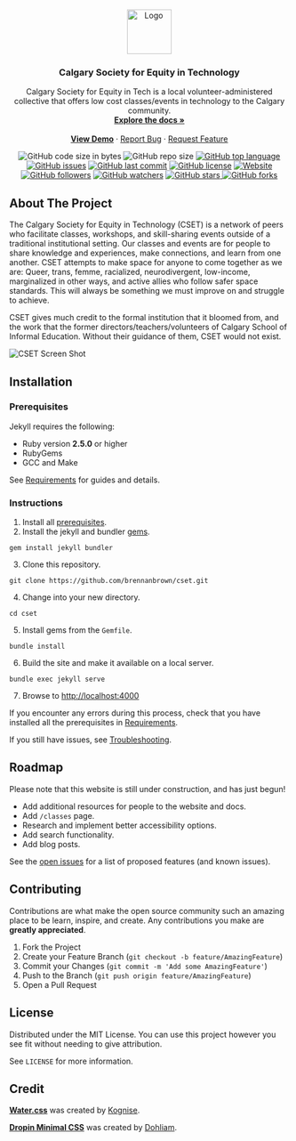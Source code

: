 <!-- PROJECT LOGO -->
<br />
<p align="center">
  <a href="https://github.com/brennanbrown/cset">
    <img src="https://i.postimg.cc/L43Twtbt/new-logo.png" alt="Logo" width="80" height="80">
  </a>

  <h3 align="center">Calgary Society for Equity in Technology</h3>

  <p align="center">
    Calgary Society for Equity in Tech is a local volunteer-administered collective that offers low cost classes/events in technology to the Calgary community. 
    <br />
    <a href="https://github.com/brennanbrown/cset"><strong>Explore the docs »</strong></a>
    <br />
    <br />
    <strong><a href="https://cset.netlify.app">View Demo</a></strong>
    ·
    <a href="https://github.com/brennanbrown/cset/issues">Report Bug</a>
    ·
    <a href="https://github.com/brennanbrown/cset/issues">Request Feature</a>
  </p>
</p>

<!-- BADGES -->
<p align="center">
<img alt="GitHub code size in bytes" src="https://img.shields.io/github/languages/code-size/brennanbrown/cset"> 
<img alt="GitHub repo size" src="https://img.shields.io/github/repo-size/brennanbrown/cset"> 
<a href="https://github.com/brennanbrown/cset/search?l=html"><img alt="GitHub top language" src="https://img.shields.io/github/languages/top/brennanbrown/cset"></a>
<a href="https://github.com/brennanbrown/cset/issues"><img alt="GitHub issues" src="https://img.shields.io/github/issues/brennanbrown/cset"></a> 
<a href="https://github.com/brennanbrown/cset/commits/main"><img alt="GitHub last commit" src="https://img.shields.io/github/last-commit/brennanbrown/cset"></a>
<!-- <a href="https://app.fossa.com/projects/git%2Bgithub.com%2Fbrennanbrown%2Fcset?ref=badge_shield" alt="FOSSA Status"><img src="https://app.fossa.com/api/projects/git%2Bgithub.com%2Fbrennanbrown%2Fcset.svg?type=shield"/></a> -->
<a href="https://github.com/brennanbrown/cset/blob/main/LICENSE"><img alt="GitHub license" src="https://img.shields.io/github/license/brennanbrown/cset"></a> 
<a href="https://cset.netlify.app"><img alt="Website" src="https://img.shields.io/website?down_color=red&down_message=Offline%21&label=Status&up_color=darkgreen&up_message=Online%21&url=https%3A%2F%2Fcset.netlify.app"></a>
<br />
<a href="https://github.com/brennanbrown?tab=followers"><img alt="GitHub followers" src="https://img.shields.io/github/followers/brennanbrown?label=Follow%20Me%21&style=social"></a>
<a href="https://github.com/brennanbrown/cset/watchers"><img alt="GitHub watchers" src="https://img.shields.io/github/watchers/brennanbrown/cset?label=Watch%21&style=social"></a>
<a href="https://github.com/brennanbrown/cset/stargazers"><img alt="GitHub stars" src="https://img.shields.io/github/stars/brennanbrown/cset?label=Star%21&style=social"> </a>
<a href="https://github.com/brennanbrown/cset/network/members"><img alt="GitHub forks"src="https://img.shields.io/github/forks/brennanbrown/cset?label=Fork%21&style=social"></a>
</p>

<!-- ABOUT THE PROJECT -->

## About The Project

The Calgary Society for Equity in Technology (CSET) is a network of peers who facilitate classes, workshops, and skill-sharing events outside of a traditional institutional setting. Our classes and events are for people to share knowledge and experiences, make connections, and learn from one another. CSET attempts to make space for anyone to come together as we are: Queer, trans, femme, racialized, neurodivergent, low-income, marginalized in other ways, and active allies who follow safer space standards. This will always be something we must improve on and struggle to achieve. 

CSET gives much credit to the formal institution that it bloomed from, and the work that the former directors/teachers/volunteers of Calgary School of Informal Education. Without their guidance of them, CSET would not exist. 

![CSET Screen Shot](https://i.postimg.cc/6qCdXvwG/screenshot.jpg)

<!-- ### Features -->

## Installation

### Prerequisites

Jekyll requires the following:

- Ruby version **2.5.0** or higher
- RubyGems
- GCC and Make

See [Requirements](https://jekyllrb.com/docs/installation/#requirements) for guides and details.

### Instructions

1. Install all [prerequisites](https://jekyllrb.com/docs/installation/).
2. Install the jekyll and bundler [gems](https://jekyllrb.com/docs/ruby-101/#gems).

```
gem install jekyll bundler
```

3. Clone this repository.

```
git clone https://github.com/brennanbrown/cset.git
```

4. Change into your new directory.

```
cd cset
```

5. Install gems from the `Gemfile`.

```
bundle install
```

6. Build the site and make it available on a local server.

```
bundle exec jekyll serve
```

7. Browse to [http://localhost:4000](http://localhost:4000)

If you encounter any errors during this process, check that you have installed all the prerequisites in [Requirements](https://jekyllrb.com/docs/installation/#requirements).

If you still have issues, see [Troubleshooting](https://jekyllrb.com/docs/troubleshooting/#configuration-problems).

<!-- ROADMAP -->

## Roadmap

Please note that this website is still under construction, and has just begun!

- Add additional resources for people to the website and docs.
- Add `/classes` page.
- Research and implement better accessibility options.
- Add search functionality.
- Add blog posts.

See the [open issues](https://github.com/othneildrew/Best-README-Template/issues) for a list of proposed features (and known issues).

<!-- CONTRIBUTING -->

## Contributing

Contributions are what make the open source community such an amazing place to be learn, inspire, and create. Any contributions you make are **greatly appreciated**.

1. Fork the Project
2. Create your Feature Branch (`git checkout -b feature/AmazingFeature`)
3. Commit your Changes (`git commit -m 'Add some AmazingFeature'`)
4. Push to the Branch (`git push origin feature/AmazingFeature`)
5. Open a Pull Request

<!-- LICENSE -->

## License

Distributed under the MIT License. You can use this project however you see fit without needing to give attribution.

See `LICENSE` for more information.

<!-- ## Resources -->

## Credit

[**Water.css**](https://watercss.kognise.dev/) was created by [Kognise](https://github.com/kognise).

[**Dropin Minimal CSS**](https://github.com/dohliam/dropin-minimal-css) was created by [Dohliam](https://github.com/dohliam).